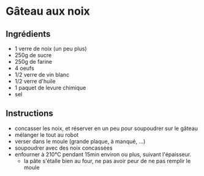 # Gâteau aux noix

## Ingrédients

- 1 verre de noix (un peu plus)
- 250g de sucre
- 250g de farine
- 4 oeufs
- 1/2 verre de vin blanc
- 1/2 verre d'huile
- 1 paquet de levure chimique
- sel

## Instructions

- concasser les noix, et réserver en un peu pour soupoudrer sur le gâteau
- mélanger le tout au robot
- verser dans le moule (grande plaque, à manqué, ...)
- soupoudrer avec des noix concassées
- enfourner à 210°C pendant 15min environ ou plus, suivant l'épaisseur.
    - la pâte s'étalle bien au four, ne pas avoir peur de ne pas remplir le moule



